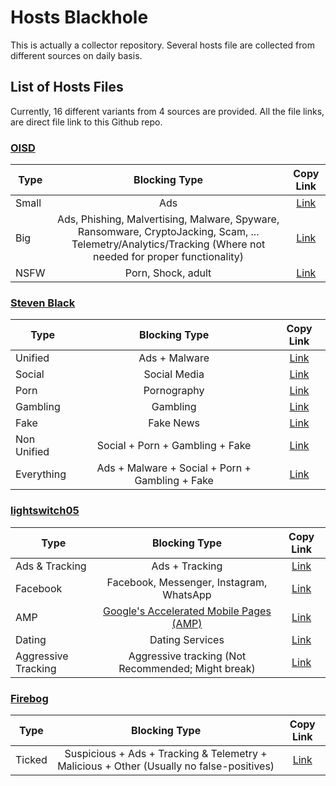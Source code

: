 # Hosts Blackhole

This is actually a collector repository. Several hosts file are collected from different sources on daily basis.

## List of Hosts Files

Currently, 16 different variants from 4 sources are provided. All the file links, are direct file link to this Github
repo.

### [OISD](https://oisd.nl/)

| Type  |                                                                        Blocking Type                                                                         |                                           Copy Link                                            |
|-------|:------------------------------------------------------------------------------------------------------------------------------------------------------------:|:----------------------------------------------------------------------------------------------:|
| Small |                                                                             Ads                                                                              |   [Link](https://raw.githubusercontent.com/abmmhasan/hosts-blackhole/master/hosts/oisd/ads)    |
| Big   | Ads, Phishing, Malvertising, Malware, Spyware, Ransomware, CryptoJacking, Scam, ... Telemetry/Analytics/Tracking (Where not needed for proper functionality) | [Link](https://raw.githubusercontent.com/abmmhasan/hosts-blackhole/master/hosts/oisd/security) |
| NSFW  |                                                                      Porn, Shock, adult                                                                      |   [Link](https://raw.githubusercontent.com/abmmhasan/hosts-blackhole/master/hosts/oisd/nsfw)   |

### [Steven Black](https://github.com/StevenBlack/hosts)

| Type        |                  Blocking Type                  |                                                 Copy Link                                                 |
|-------------|:-----------------------------------------------:|:---------------------------------------------------------------------------------------------------------:|
| Unified     |                  Ads + Malware                  |   [Link](https://raw.githubusercontent.com/abmmhasan/hosts-blackhole/master/hosts/steven-black/unified)   |
| Social      |                  Social Media                   |   [Link](https://raw.githubusercontent.com/abmmhasan/hosts-blackhole/master/hosts/steven-black/social)    |
| Porn        |                   Pornography                   |    [Link](https://raw.githubusercontent.com/abmmhasan/hosts-blackhole/master/hosts/steven-black/porn)     |
| Gambling    |                    Gambling                     |  [Link](https://raw.githubusercontent.com/abmmhasan/hosts-blackhole/master/hosts/steven-black/gambling)   |
| Fake        |                    Fake News                    |  [Link](https://raw.githubusercontent.com/abmmhasan/hosts-blackhole/master/hosts/steven-black/fake-news)  |
| Non Unified |         Social + Porn + Gambling + Fake         | [Link](https://raw.githubusercontent.com/abmmhasan/hosts-blackhole/master/hosts/steven-black/non-unified) |
| Everything  | Ads + Malware + Social + Porn + Gambling + Fake |     [Link](https://raw.githubusercontent.com/abmmhasan/hosts-blackhole/master/hosts/steven-black/all)     |

### [lightswitch05](https://www.github.developerdan.com/hosts/)

| Type                |                                                          Blocking Type                                                          |                                                     Copy Link                                                      |
|---------------------|:-------------------------------------------------------------------------------------------------------------------------------:|:------------------------------------------------------------------------------------------------------------------:|
| Ads & Tracking      |                                                         Ads + Tracking                                                          |    [Link](https://raw.githubusercontent.com/abmmhasan/hosts-blackhole/master/hosts/lightswitch05/ads-tracking)     |
| Facebook            |                                            Facebook, Messenger, Instagram, WhatsApp                                             |      [Link](https://raw.githubusercontent.com/abmmhasan/hosts-blackhole/master/hosts/lightswitch05/facebook)       |
| AMP                 | [Google's Accelerated Mobile Pages (AMP)](https://www.theregister.co.uk/2017/05/19/open_source_insider_google_amp_bad_bad_bad/) |     [Link](https://raw.githubusercontent.com/abmmhasan/hosts-blackhole/master/hosts/lightswitch05/google-amp)      |
| Dating              |                                                         Dating Services                                                         |       [Link](https://raw.githubusercontent.com/abmmhasan/hosts-blackhole/master/hosts/lightswitch05/dating)        |
| Aggressive Tracking |                                       Aggressive tracking (Not Recommended; Might break)                                        | [Link](https://raw.githubusercontent.com/abmmhasan/hosts-blackhole/master/hosts/lightswitch05/aggressive-tracking) |

### [Firebog](https://firebog.net/)

| Type   |                                      Blocking Type                                       |                                          Copy Link                                           |
|--------|:----------------------------------------------------------------------------------------:|:--------------------------------------------------------------------------------------------:|
| Ticked | Suspicious + Ads + Tracking & Telemetry + Malicious + Other (Usually no false-positives) | [Link](https://raw.githubusercontent.com/abmmhasan/hosts-blackhole/master/hosts/firebog/aio) |
